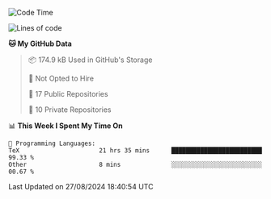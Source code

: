 <!--START_SECTION:waka-->
![Code Time](http://img.shields.io/badge/Code%20Time-1%2C042%20hrs%2056%20mins-blue)

![Lines of code](https://img.shields.io/badge/From%20Hello%20World%20I%27ve%20Written-219.7%20thousand%20lines%20of%20code-blue)

**🐱 My GitHub Data** 

> 📦 174.9 kB Used in GitHub's Storage 
 > 
> 🚫 Not Opted to Hire
 > 
> 📜 17 Public Repositories 
 > 
> 🔑 10 Private Repositories 
 > 
📊 **This Week I Spent My Time On** 

```text
💬 Programming Languages: 
TeX                      21 hrs 35 mins      █████████████████████████   99.33 % 
Other                    8 mins              ░░░░░░░░░░░░░░░░░░░░░░░░░   00.67 % 
```


 Last Updated on 27/08/2024 18:40:54 UTC
<!--END_SECTION:waka-->
